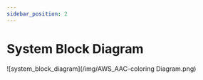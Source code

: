 ```yaml
---
sidebar_position: 2
---
```


# System Block Diagram

![system_block_diagram](/img/AWS_AAC-coloring Diagram.png)